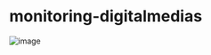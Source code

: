 # monitoring-digitalmedias

![image](https://user-images.githubusercontent.com/43646372/149837607-7149142c-09c8-41ca-8176-b9385b268c38.png)
